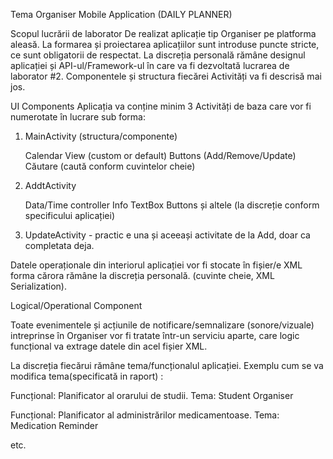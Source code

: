 Tema
Organiser Mobile Application (DAILY PLANNER)


Scopul lucrării de laborator
De realizat aplicație tip Organiser pe platforma aleasă.
La formarea și proiectarea aplicațiilor sunt introduse puncte stricte,
ce sunt obligatorii de respectat. La discreția personală rămâne designul aplicației
și API-ul/Framework-ul în care va fi dezvoltată lucrarea de laborator #2. Componentele și 
structura fiecărei Activități va fi descrisă mai jos.

UI Components
Aplicația va conține minim 3 Activități de baza care vor fi numerotate în lucrare sub forma:
1. MainActivity (structura/componente)

    Calendar View (custom or default)
    Buttons (Add/Remove/Update)
    Căutare (caută conform cuvintelor cheie)

2. AddtActivity

    Data/Time controller
    Info TextBox
    Buttons
    și altele (la discreție conform specificului aplicației)

3. UpdateActivity - practic e una și aceeași activitate de la Add, doar ca completata deja.

Datele operaționale din interiorul aplicației vor fi stocate în fișier/e XML forma cărora rămâne la discreția 
personală. (cuvinte cheie, XML Serialization).

Logical/Operational Component

Toate evenimentele și acțiunile de notificare/semnalizare (sonore/vizuale) intreprinse în Organiser
vor fi tratate într-un serviciu aparte, care logic funcțional va extrage datele din acel fișier XML.


La discreția fiecărui rămâne tema/funcționalul aplicației. Exemplu cum se va modifica tema(specificată in raport) :

Funcțional: Planificator al orarului de studii.
Tema: Student Organiser

Funcțional: Planificator al administrărilor medicamentoase.
Tema: Medication Reminder

etc.
